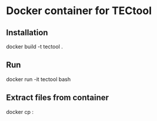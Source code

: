 # Docker container for TECtool


## Installation

docker build -t tectool .

## Run

docker run -it tectool bash

## Extract files from container

docker cp <container id>:<path to file within container> <path to file outside of container>
